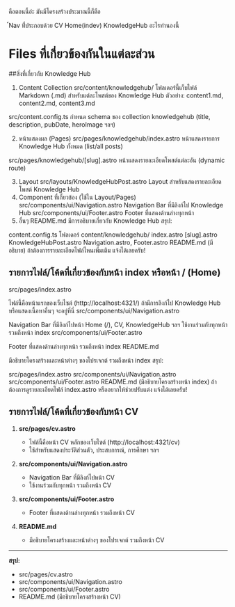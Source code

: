 คือตอนนี้อ่ะ มันมีโครงสร้างประมาณนี้ก็ตือ

์์Nav ที่่ประกอบด้วย CV Home(indev) KnowledgeHub อะไรทำนองนี้

# Files ที่เกี่ยวข้องกันในแต่ละส่วน

##สิ่งที่เกี่ยวกับ Knowledge Hub
1. Content Collection
src/content/knowledgehub/
โฟลเดอร์นี้เก็บไฟล์ Markdown (.md) สำหรับแต่ละโพสต์ของ Knowledge Hub
ตัวอย่าง: content1.md, content2.md, content3.md

src/content.config.ts
กำหนด schema ของ collection knowledgehub (title, description, pubDate, heroImage ฯลฯ)

2. หน้าแสดงผล (Pages)
src/pages/knowledgehub/index.astro
หน้าแสดงรายการ Knowledge Hub ทั้งหมด (list/all posts)

src/pages/knowledgehub/[slug].astro
หน้าแสดงรายละเอียดโพสต์แต่ละอัน (dynamic route)

3. Layout
src/layouts/KnowledgeHubPost.astro
Layout สำหรับแสดงรายละเอียดโพสต์ Knowledge Hub
4. Component ที่เกี่ยวข้อง (ใช้ใน Layout/Pages)
src/components/ui/Navigation.astro
Navigation Bar ที่มีลิงก์ไป Knowledge Hub
src/components/ui/Footer.astro
Footer ที่แสดงด้านล่างทุกหน้า
5. อื่นๆ
README.md
มีการอธิบายเกี่ยวกับ Knowledge Hub
สรุป:

content.config.ts
โฟลเดอร์ content/knowledgehub/
index.astro
[slug].astro
KnowledgeHubPost.astro
Navigation.astro, Footer.astro
README.md (มีอธิบาย)
ถ้าต้องการรายละเอียดไฟล์ไหนเพิ่มเติม แจ้งได้เลยครับ!


## รายการไฟล์/โค้ดที่เกี่ยวข้องกับหน้า index หรือหน้า / (Home)
src/pages/index.astro

ไฟล์นี้คือหน้าแรกของเว็บไซต์ (http://localhost:4321/)
ถ้ามีการลิงก์ไป Knowledge Hub หรือแสดงเนื้อหาอื่นๆ จะอยู่ที่นี่
src/components/ui/Navigation.astro

Navigation Bar ที่มีลิงก์ไปหน้า Home (/), CV, KnowledgeHub ฯลฯ
ใช้งานร่วมกับทุกหน้า รวมถึงหน้า index
src/components/ui/Footer.astro

Footer ที่แสดงด้านล่างทุกหน้า รวมถึงหน้า index
README.md

มีอธิบายโครงสร้างและหน้าต่างๆ ของโปรเจกต์ รวมถึงหน้า index
สรุป:

src/pages/index.astro
src/components/ui/Navigation.astro
src/components/ui/Footer.astro
README.md (มีอธิบายโครงสร้างหน้า index)
ถ้าต้องการดูรายละเอียดไฟล์ index.astro หรืออยากให้ช่วยปรับแต่ง แจ้งได้เลยครับ!

## รายการไฟล์/โค้ดที่เกี่ยวข้องกับหน้า CV

1. **src/pages/cv.astro**  
   - ไฟล์นี้คือหน้า CV หลักของเว็บไซต์ (http://localhost:4321/cv)  
   - ใช้สำหรับแสดงประวัติส่วนตัว, ประสบการณ์, การศึกษา ฯลฯ

2. **src/components/ui/Navigation.astro**  
   - Navigation Bar ที่มีลิงก์ไปหน้า CV  
   - ใช้งานร่วมกับทุกหน้า รวมถึงหน้า CV

3. **src/components/ui/Footer.astro**  
   - Footer ที่แสดงด้านล่างทุกหน้า รวมถึงหน้า CV

4. **README.md**  
   - มีอธิบายโครงสร้างและหน้าต่างๆ ของโปรเจกต์ รวมถึงหน้า CV

---

**สรุป:**  
- src/pages/cv.astro  
- src/components/ui/Navigation.astro  
- src/components/ui/Footer.astro  
- README.md (มีอธิบายโครงสร้างหน้า CV)